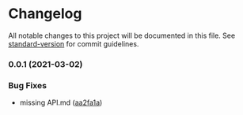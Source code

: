 # Changelog

All notable changes to this project will be documented in this file. See [standard-version](https://github.com/conventional-changelog/standard-version) for commit guidelines.

### 0.0.1 (2021-03-02)


### Bug Fixes

* missing API.md ([aa2fa1a](https://github.com/wheatstalk/web-carver/commit/aa2fa1a02be9d21fd5cccd77c52bc719d679ecf8))
